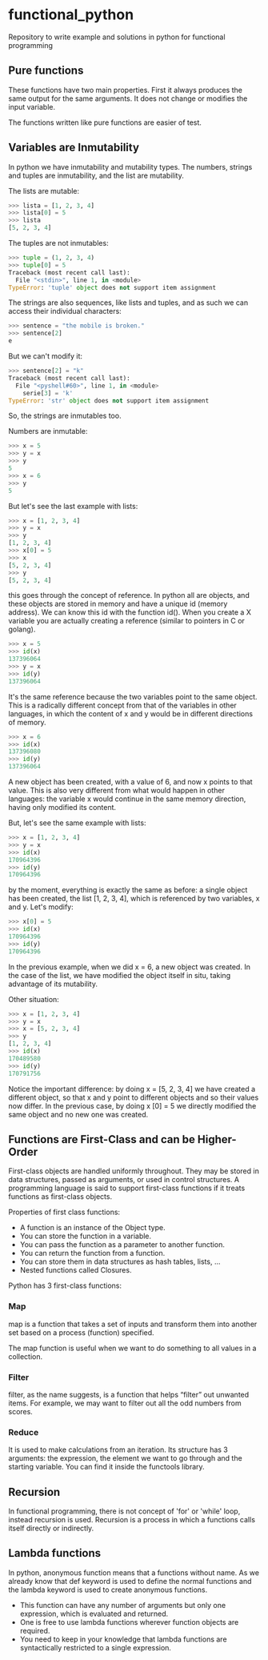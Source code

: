 # functional_python

Repository to write example and solutions in python for functional programming

## Pure functions

These functions have two main properties. First it always produces the same output for the same arguments. It does not change or modifies the input variable.

The functions written like pure functions are easier of test.

## Variables are Inmutability

In python we have inmutability and mutability types.
The numbers, strings and tuples are inmutability, and the list are mutability.

The lists are mutable:

```python
>>> lista = [1, 2, 3, 4]
>>> lista[0] = 5
>>> lista
[5, 2, 3, 4]
```

The tuples are not inmutables:

```python
>>> tuple = (1, 2, 3, 4)
>>> tuple[0] = 5
Traceback (most recent call last):
  File "<stdin>", line 1, in <module>
TypeError: 'tuple' object does not support item assignment
```

The strings are also sequences, like lists and tuples, and as such we can access their individual characters:

```python
>>> sentence = "the mobile is broken."
>>> sentence[2]
e
```

But we can't modify it:

```python
>>> sentence[2] = "k"
Traceback (most recent call last):
  File "<pyshell#60>", line 1, in <module>
    serie[3] = 'k'
TypeError: 'str' object does not support item assignment
```

So, the strings are inmutables too.

Numbers are inmutable:

```python
>>> x = 5
>>> y = x
>>> y
5
>>> x = 6
>>> y
5
```

But let's see the last example with lists:

```python
>>> x = [1, 2, 3, 4]
>>> y = x
>>> y
[1, 2, 3, 4]
>>> x[0] = 5
>>> x
[5, 2, 3, 4]
>>> y
[5, 2, 3, 4]
```

this goes through the concept of reference. In python all are objects, and these objects are stored in memory and have a unique id (memory address). We can know this id with the function id(). When you create a X variable you are actually creating a reference (similar to pointers in C or golang).

``` python
>>> x = 5
>>> id(x)
137396064
>>> y = x
>>> id(y)
137396064
```

It's the same reference because the two variables point to the same object. This is a radically different concept from that of the variables in other languages, in which the content of x and y would be in different directions of memory.

``` python
>>> x = 6
>>> id(x)
137396080
>>> id(y)
137396064
```

A new object has been created, with a value of 6, and now x points to that value. This is also very different from what would happen in other languages: the variable x would continue in the same memory direction, having only modified its content.

But, let's see the same example with lists:

```python
>>> x = [1, 2, 3, 4]
>>> y = x
>>> id(x)
170964396
>>> id(y)
170964396
```

by the moment, everything is exactly the same as before: a single object has been created, the list [1, 2, 3, 4], which is referenced by two variables, x and y. Let's modify:

```python
>>> x[0] = 5
>>> id(x)
170964396
>>> id(y)
170964396
```

In the previous example, when we did x = 6, a new object was created. In the case of the list, we have modified the object itself in situ, taking advantage of its mutability. 

Other situation:

``` python
>>> x = [1, 2, 3, 4]
>>> y = x
>>> x = [5, 2, 3, 4]
>>> y
[1, 2, 3, 4]
>>> id(x)
170489580
>>> id(y)
170791756
```

Notice the important difference: by doing x = [5, 2, 3, 4] we have created a different object, so that x and y point to different objects and so their values now differ. In the previous case, by doing x [0] = 5 we directly modified the same object and no new one was created.

## Functions are First-Class and can be Higher-Order

First-class objects are handled uniformly throughout. They may be stored in data structures, passed as arguments, or used in control structures. A programming language is said to support first-class functions if it treats functions as first-class objects. 

Properties of first class functions:

- A function is an instance of the Object type.
- You can store the function in a variable.
- You can pass the function as a parameter to another function.
- You can return the function from a function.
- You can store them in data structures as hash tables, lists, ...
- Nested functions called Closures.

Python has 3 first-class functions:

### Map

map is a function that takes a set of inputs and transform them into another set based on a process (function) specified. 

The map function is useful when we want to do something to all values in a collection.

### Filter

filter, as the name suggests, is a function that helps “filter” out unwanted items. For example, we may want to filter out all the odd numbers from scores.

### Reduce

It is used to make calculations from an iteration. Its structure has 3 arguments: the expression, the element we want to go through and the starting variable. You can find it inside the functools library.

## Recursion

In functional programming, there is not concept of 'for' or 'while' loop, instead recursion is used. Recursion is a process in which a functions calls itself directly or indirectly.

## Lambda functions

In python, anonymous function means that a functions without name. As we already know that def keyword is used to define the normal functions and the lambda keyword is used to create anonymous functions.

- This function can have any number of arguments but only one expression, which is evaluated and returned.
- One is free to use lambda functions wherever function objects are required.
- You need to keep in your knowledge that lambda functions are syntactically restricted to a single expression.

